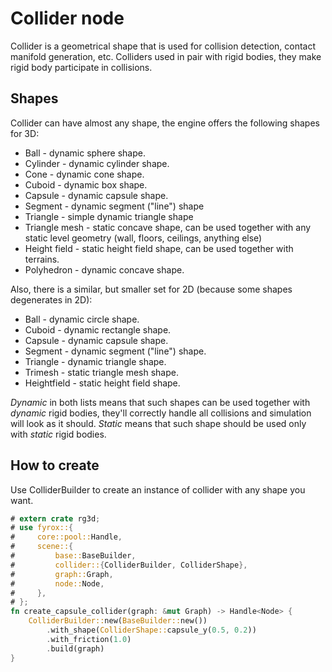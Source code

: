 # Collider node

Collider is a geometrical shape that is used for collision detection, contact manifold generation, etc. Colliders used
in pair with rigid bodies, they make rigid body participate in collisions.

## Shapes

Collider can have almost any shape, the engine offers the following shapes for 3D:

- Ball - dynamic sphere shape.
- Cylinder - dynamic cylinder shape.
- Cone - dynamic cone shape.
- Cuboid - dynamic box shape.
- Capsule - dynamic capsule shape.
- Segment - dynamic segment ("line") shape
- Triangle - simple dynamic triangle shape
- Triangle mesh - static concave shape, can be used together with any static level geometry (wall, floors, ceilings,
anything else)
- Height field - static height field shape, can be used together with terrains.
- Polyhedron - dynamic concave shape.

Also, there is a similar, but smaller set for 2D (because some shapes degenerates in 2D):

- Ball - dynamic circle shape.
- Cuboid - dynamic rectangle shape.
- Capsule - dynamic capsule shape.
- Segment - dynamic segment ("line") shape.
- Triangle - dynamic triangle shape.
- Trimesh - static triangle mesh shape.
- Heightfield - static height field shape.

_Dynamic_ in both lists means that such shapes can be used together with _dynamic_ rigid bodies, they'll correctly handle
all collisions and simulation will look as it should. _Static_ means that such shape should be used only with _static_
rigid bodies.

## How to create

Use ColliderBuilder to create an instance of collider with any shape you want.

```rust
# extern crate rg3d;
# use fyrox::{
#     core::pool::Handle,
#     scene::{
#         base::BaseBuilder,
#         collider::{ColliderBuilder, ColliderShape},
#         graph::Graph,
#         node::Node,
#     },
# };
fn create_capsule_collider(graph: &mut Graph) -> Handle<Node> {
    ColliderBuilder::new(BaseBuilder::new())
        .with_shape(ColliderShape::capsule_y(0.5, 0.2))
        .with_friction(1.0)
        .build(graph)
}
```